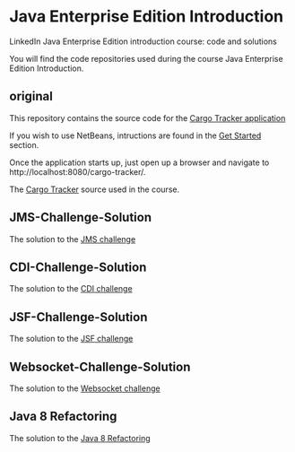 # Java Enterprise Edition Introduction
LinkedIn Java Enterprise Edition introduction course: code and solutions

You will find the code repositories used during the course Java Enterprise Edition Introduction.

## original

This repository contains the source code for the [Cargo Tracker application](https://cargotracker.java.net/)

If you wish to use NetBeans, intructions are found in the [Get Started](https://cargotracker.java.net/#getstarted) section.

Once the application starts up, just open up a browser and navigate to http://localhost:8080/cargo-tracker/.

The [Cargo Tracker](https://github.com/readlearncode/Java-Enterprise-Edition-Introduction/tree/original) source used in the course.

## JMS-Challenge-Solution

The solution to the [JMS challenge](https://github.com/readlearncode/Java-Enterprise-Edition-Introduction/tree/JSF-Challenge-Solution)

## CDI-Challenge-Solution

The solution to the [CDI challenge](https://github.com/readlearncode/Java-Enterprise-Edition-Introduction/tree/CDI-Challenge-Solution)

## JSF-Challenge-Solution

The solution to the [JSF challenge](https://github.com/readlearncode/Java-Enterprise-Edition-Introduction/tree/JSF-Challenge-Solution)

## Websocket-Challenge-Solution

The solution to the [Websocket challenge](https://github.com/readlearncode/Java-Enterprise-Edition-Introduction/tree/Websockets-Challenge-Solution)

## Java 8 Refactoring

The solution to the [Java 8 Refactoring](https://github.com/readlearncode/Java-Enterprise-Edition-Introduction/tree/Java-8-Refactoring)






